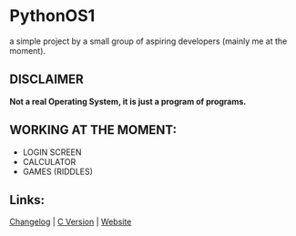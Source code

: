 # PythonOS1
a simple project by a small group of aspiring developers (mainly me at the moment).

## DISCLAIMER 
**Not a real Operating System, it is just a program of programs.**

## WORKING AT THE MOMENT:
- LOGIN SCREEN
- CALCULATOR
- GAMES (RIDDLES)

## Links:
[Changelog](https://github.com/Modularizable/PythonOS/blob/main/changelog.md) |
[C Version](https://github.com/Modularizable/PythonOS/tree/program-c) |
[Website](https://github.com/Modularizable/PythonOS)
